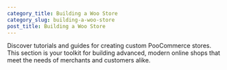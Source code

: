 ```yaml
---
category_title: Building a Woo Store 
category_slug: building-a-woo-store
post_title: Building a Woo Store
---
```


Discover tutorials and guides for creating custom PooCommerce stores. This section is your toolkit for building advanced, modern online shops that meet the needs of merchants and customers alike.
